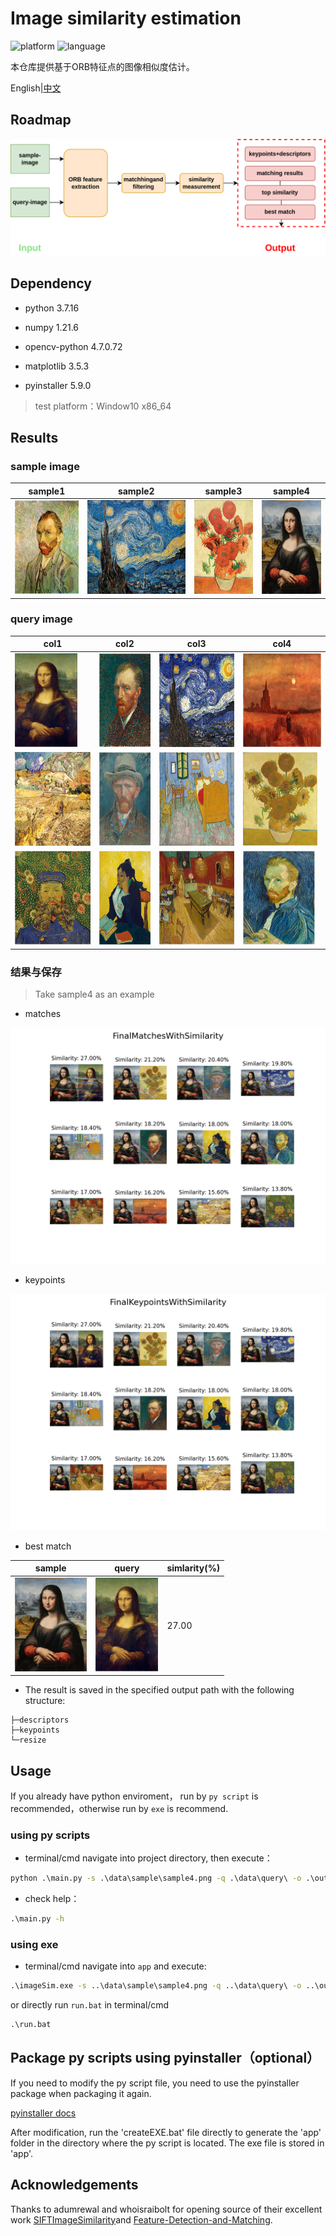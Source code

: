 # Image similarity estimation

![platform](https://img.shields.io/badge/platform-windows%20x86__64-blue) ![language](https://img.shields.io/badge/language-python-blue)

本仓库提供基于ORB特征点的图像相似度估计。

English|[中文](./README.md)

## Roadmap

![roadmap](./images/roadmap_english.png)

## Dependency

+ python 3.7.16

+ numpy 1.21.6

+ opencv-python 4.7.0.72

+ matplotlib 3.5.3

+ pyinstaller 5.9.0

> test platform：Window10 x86_64

## Results

### sample image

|sample1|sample2|sample3|sample4|
|---|---|---|---|
|<img src="./data/sample/sample1.png" height="150"/>|<img src="./data/sample/sample2.png" height="150"/>|<img src="./data/sample/sample3.png" height="150"/>|<img src="./data/sample/sample4.png" height="150"/>|

### query image

|col1|col2|col3|col4
|---|---|---|---|
|<img src="./data/query/painting1.png" height="150"/>|<img src="./data/query/painting2.png" height="150"/>|<img src="./data/query/painting3.png" height="150"/>|<img src="./data/query/painting4.png" height="150"/>|
|<img src="./data/query/painting5.png" height="150"/>|<img src="./data/query/painting6.png" height="150"/>|<img src="./data/query/painting7.png" height="150"/>|<img src="./data/query/painting8.png" height="150"/>|
|<img src="./data/query/painting9.png" height="150"/>|<img src="./data/query/painting10.png" height="150"/>|<img src="./data/query/painting11.png" height="150"/>|<img src="./data/query/painting12.png" height="150"/>|

### 结果与保存

> Take sample4 as an example

+ matches

![matches](output/FinalMatchesWithSimilarity.png)

+ keypoints

![keypoints](output/FinalKeypointsWithSimilarity.png)

+ best match

|sample|query|simlarity(%)|
|---|---|---|
|<img src="./data/sample/sample4.png" height="150"/>|<img src="./data/query/painting1.png" height="150"/>|27.00|

+ The result is saved in the specified output path with the following structure:

```text
├─descriptors
├─keypoints
└─resize
```

## Usage

If you already have python enviroment， run by `py script` is recommended，otherwise run by `exe` is recommend.

### using py scripts

+ terminal/cmd navigate into project directory, then execute：

```bat
python .\main.py -s .\data\sample\sample4.png -q .\data\query\ -o .\output\
```

+ check help：

```bat
.\main.py -h
```

### using exe

+ terminal/cmd navigate into `app` and execute:

```bat
.\imageSim.exe -s ..\data\sample\sample4.png -q ..\data\query\ -o ..\output\
```

or directly run `run.bat` in terminal/cmd

```bat
.\run.bat
```

## Package py scripts using pyinstaller（optional）

If you need to modify the py script file, you need to use the pyinstaller package when packaging it again.

[pyinstaller docs](https://pyinstaller.org/en/stable/index.html)

After modification, run the 'createEXE.bat' file directly to generate the 'app' folder in the directory where the py script is located. The exe file is stored in 'app'.

## Acknowledgements

Thanks to adumrewal and whoisraibolt for opening source of their excellent work [SIFTImageSimilarity](https://github.com/adumrewal/SIFTImageSimilarity)and [Feature-Detection-and-Matching](https://github.com/whoisraibolt/Feature-Detection-and-Matching).
